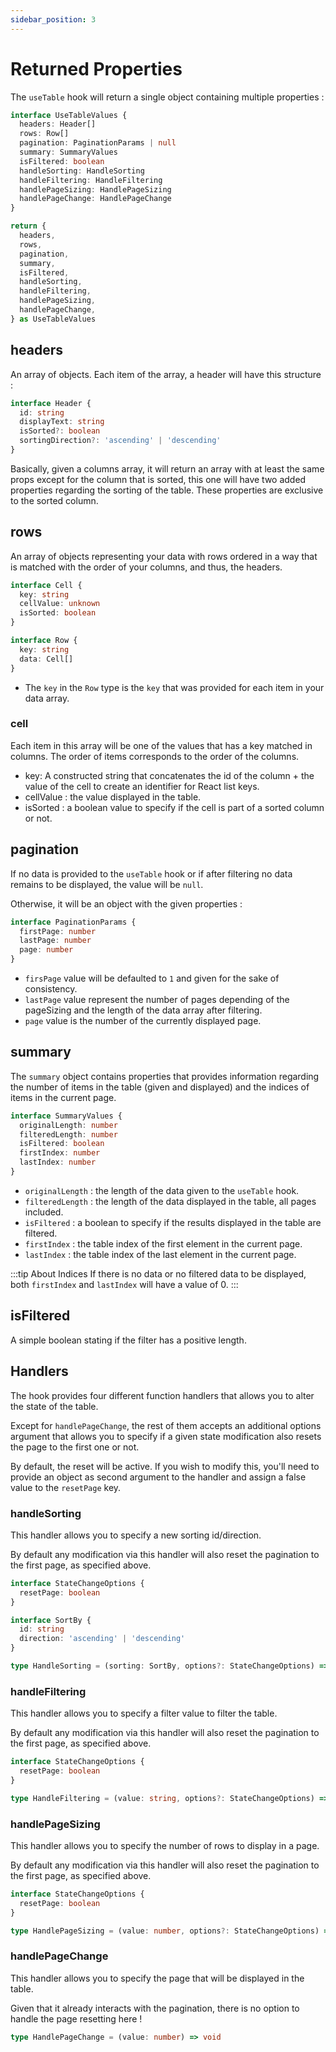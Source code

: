 ```yaml
---
sidebar_position: 3
---
```


# Returned Properties

The `useTable` hook will return a single object containing multiple properties :

```typescript
interface UseTableValues {
  headers: Header[]
  rows: Row[]
  pagination: PaginationParams | null
  summary: SummaryValues
  isFiltered: boolean
  handleSorting: HandleSorting
  handleFiltering: HandleFiltering
  handlePageSizing: HandlePageSizing
  handlePageChange: HandlePageChange
}

return {
  headers,
  rows,
  pagination,
  summary,
  isFiltered,
  handleSorting,
  handleFiltering,
  handlePageSizing,
  handlePageChange,
} as UseTableValues
```

## headers

An array of objects. Each item of the array, a header will have this structure :

```typescript
interface Header {
  id: string
  displayText: string
  isSorted?: boolean
  sortingDirection?: 'ascending' | 'descending'
}
```

Basically, given a columns array, it will return an array with at least the same props except for the column that is sorted, this one will have two added properties regarding the sorting of the table. These properties are exclusive to the sorted column.

## rows

An array of objects representing your data with rows ordered in a way that is matched with the order of your columns, and thus, the headers.

```typescript
interface Cell {
  key: string
  cellValue: unknown
  isSorted: boolean
}

interface Row {
  key: string
  data: Cell[]
}
```

- The `key` in the `Row` type is the `key` that was provided for each item in your data array.

### cell

Each item in this array will be one of the values that has a key matched in columns. The order of items corresponds to the order of the columns.

- key: A constructed string that concatenates the id of the column + the value of the cell to create an identifier for React list keys.
- cellValue : the value displayed in the table.
- isSorted : a boolean value to specify if the cell is part of a sorted column or not.

## pagination

If no data is provided to the `useTable` hook or if after filtering no data remains to be displayed, the value will be `null`.

Otherwise, it will be an object with the given properties :

```typescript
interface PaginationParams {
  firstPage: number
  lastPage: number
  page: number
}
```

- `firsPage` value will be defaulted to `1` and given for the sake of consistency.
- `lastPage` value represent the number of pages depending of the pageSizing and the length of the data array after filtering.
- `page` value is the number of the currently displayed page.

## summary

The `summary` object contains properties that provides information regarding the number of items in the table (given and displayed) and the indices of items in the current page.

```typescript
interface SummaryValues {
  originalLength: number
  filteredLength: number
  isFiltered: boolean
  firstIndex: number
  lastIndex: number
}
```

- `originalLength` : the length of the data given to the `useTable` hook.
- `filteredLength` : the length of the data displayed in the table, all pages included.
- `isFiltered` : a boolean to specify if the results displayed in the table are filtered.
- `firstIndex` : the table index of the first element in the current page.
- `lastIndex` : the table index of the last element in the current page.

:::tip About Indices
If there is no data or no filtered data to be displayed, both `firstIndex` and `lastIndex` will have a value of 0.
:::

## isFiltered

A simple boolean stating if the filter has a positive length.

## Handlers

The hook provides four different function handlers that allows you to alter the state of the table.

Except for `handlePageChange`, the rest of them accepts an additional options argument that allows you to specify if a given state modification also resets the page to the first one or not.

By default, the reset will be active. If you wish to modify this, you'll need to provide an object as second argument to the handler and assign a false value to the `resetPage` key.

### handleSorting

This handler allows you to specify a new sorting id/direction.

By default any modification via this handler will also reset the pagination to the first page, as specified above.

```typescript
interface StateChangeOptions {
  resetPage: boolean
}

interface SortBy {
  id: string
  direction: 'ascending' | 'descending'
}

type HandleSorting = (sorting: SortBy, options?: StateChangeOptions) => void
```

### handleFiltering

This handler allows you to specify a filter value to filter the table.

By default any modification via this handler will also reset the pagination to the first page, as specified above.

```typescript
interface StateChangeOptions {
  resetPage: boolean
}

type HandleFiltering = (value: string, options?: StateChangeOptions) => void
```

### handlePageSizing

This handler allows you to specify the number of rows to display in a page.

By default any modification via this handler will also reset the pagination to the first page, as specified above.

```typescript
interface StateChangeOptions {
  resetPage: boolean
}

type HandlePageSizing = (value: number, options?: StateChangeOptions) => void
```

### handlePageChange

This handler allows you to specify the page that will be displayed in the table.

Given that it already interacts with the pagination, there is no option to handle the page resetting here !

```typescript
type HandlePageChange = (value: number) => void
```
